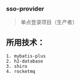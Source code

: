 ### sso-provider
> 单点登录项目（生产者）
## 所用技术：
    1. mybatis-plus
    2. h2-database
    3. shiro
    4. rocketmq